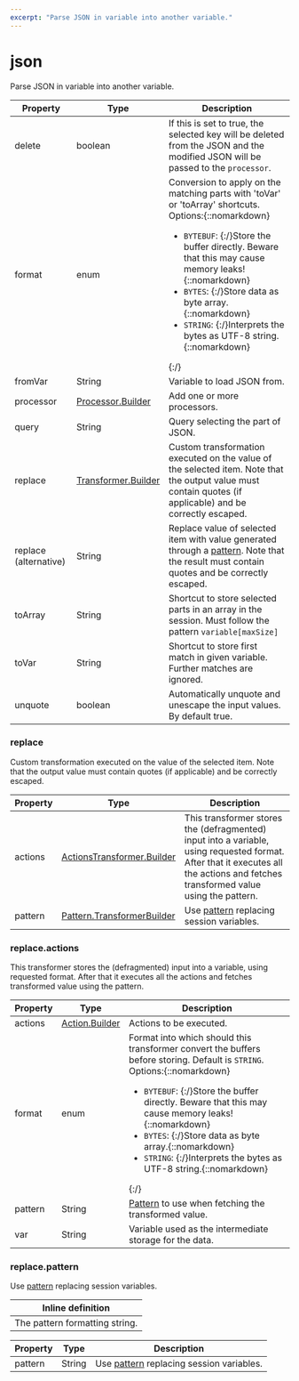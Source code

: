 ```yaml
---
excerpt: "Parse JSON in variable into another variable."
---
```

# json

Parse JSON in variable into another variable.

| Property | Type | Description |
| ------- | ------- | -------- |
| delete | boolean | If this is set to true, the selected key will be deleted from the JSON and the modified JSON will be passed to the <code>processor</code>. |
| format | enum | Conversion to apply on the matching parts with 'toVar' or 'toArray' shortcuts.<br>Options:{::nomarkdown}<ul><li><code>BYTEBUF</code>: {:/}Store the buffer directly. Beware that this may cause memory leaks!{::nomarkdown}</li><li><code>BYTES</code>: {:/}Store data as byte array.{::nomarkdown}</li><li><code>STRING</code>: {:/}Interprets the bytes as UTF-8 string.{::nomarkdown}</li></ul>{:/} |
| fromVar | String | Variable to load JSON from. |
| processor | [Processor.Builder](index.html#processors) | Add one or more processors. |
| query | String | Query selecting the part of JSON. |
| replace | [Transformer.Builder](#replace) | Custom transformation executed on the value of the selected item. Note that the output value must contain quotes (if applicable) and be correctly escaped. |
| replace (alternative)| String | Replace value of selected item with value generated through a <a href="https://hyperfoil.io/userguide/benchmark/variables.html#string-interpolation">pattern</a>. Note that the result must contain quotes and be correctly escaped. |
| toArray | String | Shortcut to store selected parts in an array in the session. Must follow the pattern <code>variable[maxSize]</code> |
| toVar | String | Shortcut to store first match in given variable. Further matches are ignored. |
| unquote | boolean | Automatically unquote and unescape the input values. By default true. |

### <a id="replace"></a>replace

Custom transformation executed on the value of the selected item. Note that the output value must contain quotes (if applicable) and be correctly escaped.

| Property | Type | Description |
| ------- | ------- | ------- |
| actions | [ActionsTransformer.Builder](#replaceactions) | This transformer stores the (defragmented) input into a variable, using requested format. After that it executes all the actions and fetches transformed value using the pattern. |
| pattern | [Pattern.TransformerBuilder](#replacepattern) | Use <a href="https://hyperfoil.io/userguide/benchmark/variables.html#string-interpolation">pattern</a> replacing session variables. |

### <a id="replace.actions"></a>replace.actions

This transformer stores the (defragmented) input into a variable, using requested format. After that it executes all the actions and fetches transformed value using the pattern.

| Property | Type | Description |
| ------- | ------- | ------- |
| actions | [Action.Builder](index.html#actions) | Actions to be executed. |
| format | enum | Format into which should this transformer convert the buffers before storing. Default is <code>STRING</code>.<br>Options:{::nomarkdown}<ul><li><code>BYTEBUF</code>: {:/}Store the buffer directly. Beware that this may cause memory leaks!{::nomarkdown}</li><li><code>BYTES</code>: {:/}Store data as byte array.{::nomarkdown}</li><li><code>STRING</code>: {:/}Interprets the bytes as UTF-8 string.{::nomarkdown}</li></ul>{:/} |
| pattern | String | <a href="https://hyperfoil.io/userguide/benchmark/variables.html#string-interpolation">Pattern</a> to use when fetching the transformed value. |
| var | String | Variable used as the intermediate storage for the data. |

### <a id="replace.pattern"></a>replace.pattern

Use <a href="https://hyperfoil.io/userguide/benchmark/variables.html#string-interpolation">pattern</a> replacing session variables.


| Inline definition |
| -------- |
| The pattern formatting string. |

| Property | Type | Description |
| ------- | ------- | ------- |
| pattern | String | Use <a href="https://hyperfoil.io/userguide/benchmark/variables.html#string-interpolation">pattern</a> replacing session variables. |

